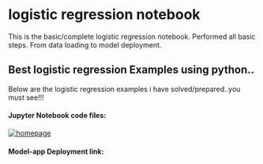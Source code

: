 # logistic regression notebook
 This is the basic/complete logistic regression notebook. Performed all basic steps. From data loading to model deployment.

## Best logistic regression Examples using python..

Below are the logistic regression examples i have solved/prepared..you must see!!!

#### Jupyter Notebook code files:
[![homepage][1]][2]

[1]:  http://commonmark.org/help/images/favicon.png
[2]:  https://github.com/ShrikantUppin/2_logistic-regression-notebook/blob/main/clicked%20on%20Ad%20.ipynb

#### Model-app Deployment link:




